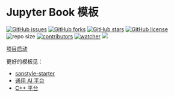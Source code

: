 # Jupyter Book 模板

[![GitHub issues](https://img.shields.io/github/issues/xinetzone/mini-book)](https://github.com/xinetzone/mini-book/issues) [![GitHub forks](https://img.shields.io/github/forks/xinetzone/mini-book)](https://github.com/xinetzone/mini-book/network) [![GitHub stars](https://img.shields.io/github/stars/xinetzone/mini-book)](https://github.com/xinetzone/mini-book/stargazers) [![GitHub license](https://img.shields.io/github/license/xinetzone/mini-book)](https://github.com/xinetzone/mini-book/blob/main/LICENSE)  ![repo size](https://img.shields.io/github/repo-size/xinetzone/mini-book.svg) [![contributors](https://img.shields.io/github/contributors/xinetzone/mini-book.svg)](https://github.com/xinetzone/mini-book/graphs/contributors) [![watcher](https://img.shields.io/github/watchers/xinetzone/mini-book.svg)](https://github.com/xinetzone/mini-book/watchers) ![](https://github.com/xinetzone/mini-book/actions/workflows/book-deploy.yml/badge.svg)

[项目启动](start.md)

更好的模板见：

- [sanstyle-starter](https://github.com/xinetzone/sanstyle-starter)
- [通用 AI 平台](https://xinetzone.github.io/sphinx-demo/)
- [C++ 平台](https://github.com/xinetzone/cpp-demo)
